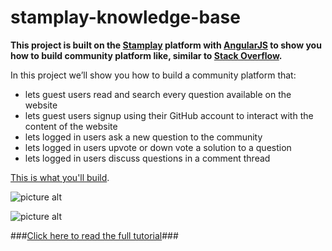 stamplay-knowledge-base
===================

**This project is built on the [Stamplay](https://stamplay.com) platform with [AngularJS](http://angularjs.org) to show you how to build community platform like, similar to [Stack Overflow](http://stackoverflow.com/).**


In this project we’ll show you how to build a community platform that:

* lets guest users read and search every question available on the website
* lets guest users signup using their GitHub account to interact with the content of the website
* lets logged in users ask a new question to the community
* lets logged in users upvote or down vote a solution to a question
* lets logged in users discuss questions in a comment thread

[This is what you'll build](https://stamplaykb.stamplayapp.com/#/).

![picture alt](https://blog.stamplay.com/wp-content/uploads/2015/10/Screen-Shot-2015-10-20-at-8.37.36-AM.png "Community Dashoard")

![picture alt](https://blog.stamplay.com/wp-content/uploads/2015/10/Screen-Shot-2015-10-20-at-8.37.49-AM.png "Question Details View")



###[Click here to read the full tutorial](https://blog.stamplay.com/build-a-community-platfrom-with-stamplay-angularjs/)###
